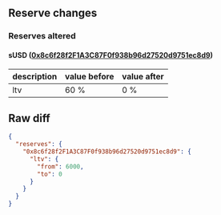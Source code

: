## Reserve changes

### Reserves altered

#### sUSD ([0x8c6f28f2F1A3C87F0f938b96d27520d9751ec8d9](https://optimistic.etherscan.io/address/0x8c6f28f2F1A3C87F0f938b96d27520d9751ec8d9))

| description | value before | value after |
| --- | --- | --- |
| ltv | 60 % | 0 % |


## Raw diff

```json
{
  "reserves": {
    "0x8c6f28f2F1A3C87F0f938b96d27520d9751ec8d9": {
      "ltv": {
        "from": 6000,
        "to": 0
      }
    }
  }
}
```